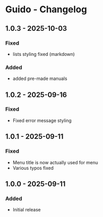 # Guido - Changelog

## 1.0.3 - 2025-10-03
### Fixed
- lists styling fixed (markdown)

### Added
- added pre-made manuals

## 1.0.2 - 2025-09-16
### Fixed
- Fixed error message styling

## 1.0.1 - 2025-09-11
### Fixed
- Menu title is now actually used for menu
- Various typos fixed

## 1.0.0 - 2025-09-11
### Added
- Initial release
